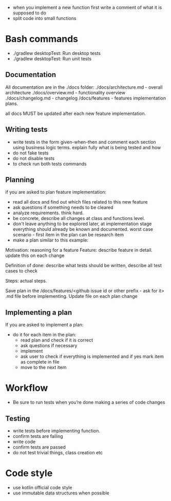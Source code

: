 - when you implement a new function first write a comment of what it is supposed to do
- split code into small functions

# Bash commands

- ./gradlew desktopTest: Run desktop tests
- ./gradlew desktopTest: Run unit tests

## Documentation

All documentation are in the ./docs folder:
./docs/architecture.md - overall architecture
./docs/overview.md - functionality overview
./docs/changelog.md - changelog
/docs/features - features implementation plans.

all docs MUST be updated after each new feature implementation.

## Writing tests

- write tests in the form given-when-then and comment each section using business logic terms. explain fully what is
  being tested and how
- do not fake tests
- do not disable tests
- to check run both tests commands

## Planning

if you are asked to plan feature implementation:

- read all docs and find out which files related to this new feature
- ask questions if something needs to be cleared
- analyze requirements. think hard.
- be concrete, describe all changes at class and functions level.
- don't leave anything to be explored later, at implementation stage everything should already be known and documented.
  worst case scenario - first item in the plan can be research item
- make a plan similar to this example:

Motivation: reasoning for a feature
Feature: describe feature in detail. update this on each change

Definition of done: describe what tests should be written, describe all test cases to check

Steps: actual steps.

Save plan in the /docs/features/<github issue id or other prefix - ask for it> <feature name>.md file before
implementing.
Update file on each plan change

## Implementing a plan

If you are asked to implement a plan:

- do it for each item in the plan:
    - read plan and check if it is correct
    - ask questions if necessary
    - implement
    - ask user to check if everything is implemented and if yes mark item as complete in file
    - move to the next item

# Workflow

- Be sure to run tests when you’re done making a series of code changes

## Testing

- write tests before implementing function.
- confirm tests are failing
- write code
- confirm tests are passed
- do not test trivial things, class creation etc

# Code style

- use kotlin official code style
- use immutable data structures when possible 
